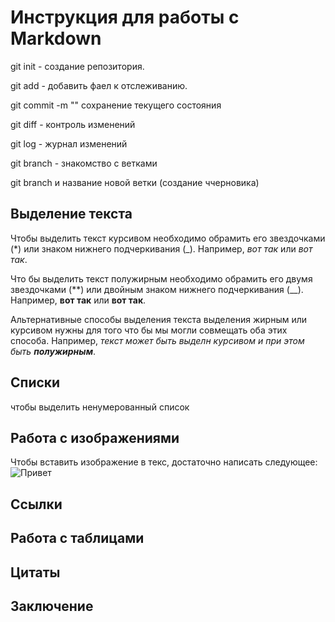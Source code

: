 # Инструкция для работы с Markdown
git init - создание репозитория.

git add - добавить фаел к отслеживанию.

git commit -m "" сохранение текущего состояния

git diff - контроль изменений

git log - журнал изменений

git branch - знакомство с ветками

git branch и название новой ветки (создание ччерновика)


## Выделение текста
Чтобы выделить текст курсивом необходимо обрамить его звездочками (*) или знаком нижнего подчеркивания (_). Например, *вот так* или _вот так_.

Что бы выделить текст полужирным необходимо обрамить его двумя звездочками (**) или двойным знаком нижнего подчеркивания (__). Например, **вот так** или __вот так__.

Альтернативные способы выделения текста выделения жирным или курсивом нужны для того что бы мы могли совмещать оба этих способа. Например, _текст может быть выделн курсивом и при этом быть **полужирным**_.


## Cписки

чтобы выделить ненумерованный список




## Работа с изображениями

Чтобы вставить изображение в текс, достаточно написать следующее:
![Привет](123.png)

## Ссылки

## Работа с таблицами

## Цитаты

## Заключение